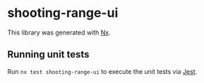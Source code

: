 # shooting-range-ui

This library was generated with [Nx](https://nx.dev).

## Running unit tests

Run `nx test shooting-range-ui` to execute the unit tests via [Jest](https://jestjs.io).
